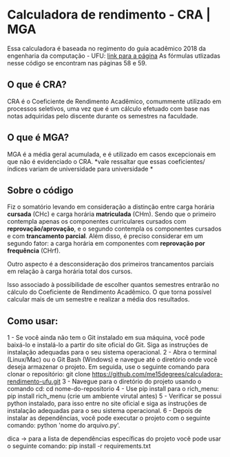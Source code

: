 # Calculadora de rendimento - CRA | MGA
Essa calculadora é baseada no regimento do guia acadêmico 2018 da engenharia da computação - UFU: [link para a página](http://www.prograd.ufu.br/sites/prograd.ufu.br/files/media/arquivo/guia_academico2018_1_engenharia_de_computacao_uberlandia_1.pdf)
As fórmulas utlizadas nesse código se encontram nas páginas 58 e 59.

## O que é CRA?
CRA é o Coeficiente de Rendimento Acadêmico, comummente utilizado em processos seletivos, uma vez que é um cálculo efetuado com base nas notas adquiridas pelo discente durante os semestres na faculdade.
## O que é MGA?
MGA é a média geral acumulada, e é utilizado em casos excepcionais em que não é evidenciado o CRA.
*vale ressaltar que essas coeficientes/índices variam de universidade para universidade *

## Sobre o código
Fiz o somatório levando em consideração a distinção entre carga horária **cursada** (CHc) e carga horária **matriculada** (CHm).
Sendo que o primeiro contempla apenas os componentes curriculares cursados com **reprovação/aprovação**,
e o segundo contempla os componentes cursados e com **trancamento parcial**.
Além disso, é preciso considerar em um segundo fator: a carga horária em componentes com **reprovação por frequência** (CHrf).

Outro aspecto é a desconsideração dos primeiros trancamentos parciais em relação à carga horária total dos cursos.

Isso associado à possibilidade de escolher quantos semestres entrarão no cálculo do Coeficiente de Rendimento Acadêmico.
O que torna possível calcular mais de um semestre e realizar a média dos resultados. 

## Como usar:
1 - Se você ainda não tem o Git instalado em sua máquina, você pode baixá-lo e instalá-lo a partir do site oficial do Git. Siga as instruções de instalação adequadas para o seu sistema operacional.
2 - Abra o terminal (Linux/Mac) ou o Git Bash (Windows) e navegue até o diretório onde você deseja armazenar o projeto. Em seguida, use o seguinte comando para clonar o repositório: git clone https://github.com/me15degrees/calculadora-rendimento-ufu.git
3 - Navegue para o diretório do projeto usando o comando cd: cd nome-do-repositorio
4 - Use pip install para o rich_menu: pip install rich_menu (crie um ambiente virutal antes)
5 - Verificar se possui python instalado, para isso entre no site oficial e siga as instruções de instalação adequadas para o seu sistema operacional.
6 - Depois de instalar as dependências, você pode executar o projeto com o seguinte comando: python 'nome do arquivo.py'.

dica -> para a lista de dependências específicas do projeto você pode usar o seguinte comando: pip install -r requirements.txt



